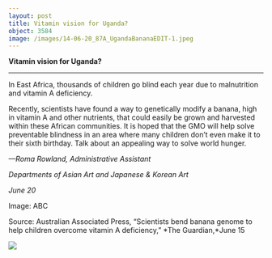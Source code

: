 ```yaml
---
layout: post
title: Vitamin vision for Uganda?
object: 3584
image: /images/14-06-20_87A_UgandaBananaEDIT-1.jpeg
---
```

**Vitamin vision for Uganda?**

****

In East Africa, thousands of children go blind each year due to malnutrition and vitamin A deficiency. 

Recently, scientists have found a way to genetically modify a banana, high in vitamin A and other nutrients, that could easily be grown and harvested within these African communities. It is hoped that the GMO will help solve preventable blindness in an area where many children don’t even make it to their sixth birthday. Talk about an appealing way to solve world hunger.

*—Roma Rowland, Administrative Assistant*

*Departments of Asian Art and Japanese & Korean Art*

*June 20*

Image: ABC

Source: Australian Associated Press, “Scientists bend banana genome to help children overcome vitamin A deficiency,” *The Guardian,*June 15

![]({{siteurl.base}}/images/14-06-20_87A_UgandaBananaEDIT-1.jpeg)
